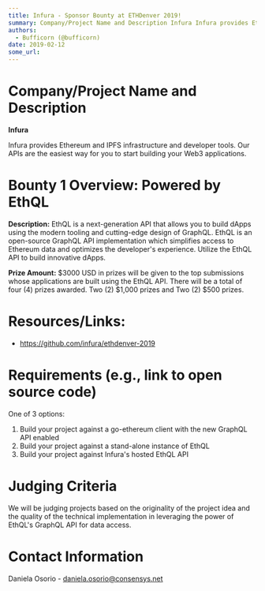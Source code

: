 ```yaml
---
title: Infura - Sponsor Bounty at ETHDenver 2019!
summary: Company/Project Name and Description Infura Infura provides Ethereum and IPFS infrastructure and developer tools. Our APIs are the easiest way for you to start building your Web3 applications. Bounty 1 Overview- Powered by EthQL Description- EthQL is a next-generation API that allows you to build dApps using the modern tooling and cutting-edge design of GraphQL. EthQL is an open-source GraphQL API implementation which simplifies access to Ethereum data and optimizes the developers experience. Ut
authors:
  - Bufficorn (@bufficorn)
date: 2019-02-12
some_url: 
---
```


# Company/Project Name and Description

**Infura**

Infura provides Ethereum and IPFS infrastructure and developer tools. Our APIs are the easiest way for you to start building your Web3 applications.

# Bounty 1 Overview: Powered by EthQL

**Description:** EthQL is a next-generation API that allows you to build dApps using the modern tooling and cutting-edge design of GraphQL. EthQL is an open-source GraphQL API implementation which simplifies access to Ethereum data and optimizes the developer's experience. Utilize the EthQL API to build innovative dApps. 

**Prize Amount:** $3000 USD in prizes will be given to the top submissions whose applications are built using the EthQL API. There will be a total of four (4) prizes awarded. Two (2) $1,000 prizes and Two (2) $500 prizes.

# Resources/Links:
- https://github.com/infura/ethdenver-2019


# Requirements (e.g., link to open source code)
One of 3 options:
1. Build your project against a go-ethereum client with the new GraphQL API enabled
2. Build your project against a stand-alone instance of EthQL
3. Build your project against Infura's hosted EthQL API

# Judging Criteria
We will be judging projects based on the originality of the project idea and the quality of the technical implementation in leveraging the power of EthQL's GraphQL API for data access.

# Contact Information

Daniela Osorio - daniela.osorio@consensys.net


